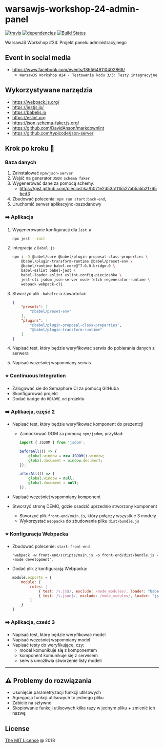 # warsawjs-workshop-24-admin-panel

[![travis](https://img.shields.io/travis/piecioshka/warsawjs-workshop-24-admin-panel.svg)](https://travis-ci.org/piecioshka/warsawjs-workshop-24-admin-panel)
[![dependencies](https://david-dm.org/piecioshka/warsawjs-workshop-24-admin-panel.svg)](https://github.com/piecioshka/warsawjs-workshop-24-admin-panel)
[![Build Status](https://semaphoreci.com/api/v1/piecioshka/warsawjs-workshop-24-admin-panel/branches/master/badge.svg)](https://semaphoreci.com/piecioshka/warsawjs-workshop-24-admin-panel)

WarsawJS Workshop #24: Projekt panelu administracyjnego

## Event in social media

* <https://www.facebook.com/events/1865649110402869/>
    + `WarsawJS Workshop #24 - Testowanie kodu 3/3: Testy integracyjne`

## Wykorzystywane narzędzia

* <https://webpack.js.org/>
* <https://jestjs.io/>
* <https://babeljs.io>
* <https://eslint.org>
* <https://json-schema-faker.js.org/>
* <https://github.com/DavidAnson/markdownlint>
* <https://github.com/typicode/json-server>

## Krok po kroku 👣

### Baza danych

1. Zainstalować `npm/json-server`
2. Wejść na generator `JSON Schema faker`
3. Wygenerować dane za pomocą schemy:
    + <https://gist.github.com/piecioshka/b071e2d53a1115527ab5a5b21765bed3>
4. Zbudować polecenia: `npm run start:back-end`,
5. Uruchomić serwer aplikacyjno-bazodanowy

### :arrow_right: Aplikacja

1. Wygenerowanie konfiguracji dla `Jest`-a

    ```bash
    npx jest --init
    ```

2. Integracja z `Babel.js`

    ```bash
    npm i -D @babel/core @babel/plugin-proposal-class-properties \
        @babel/plugin-transform-runtime @babel/preset-env \
        @babel/runtime babel-core@^7.0.0-bridge.0 \
        babel-eslint babel-jest \
        babel-loader eslint eslint-config-piecioshka \
        jest-cli jsdom json-server node-fetch regenerator-runtime \
        webpack webpack-cli
    ```

3. Stworzyć plik `.babelrc` o zawartości:

    ```json
    {
        "presets": [
            "@babel/preset-env"
        ],
        "plugins": [
            "@babel/plugin-proposal-class-properties",
            "@babel/plugin-transform-runtime"
        ]
    }

    ```

4. Napisać test, który będzie weryfikować serwis do pobierania danych z serwera
5. Napisać wcześniej wspomniany serwis

### :star: Continuous Integration

* Zalogować sie do Semaphore CI za pomocą GitHuba
* Skonfigurować projekt
* Dodać badge do `README.md` projektu

### :arrow_right: Aplikacja, część 2

* Napisać test, który będzie weryfikować komponent do prezentcji
    + Zamockować DOM za pomocą `npm/jsdom`, przykład:

        ```js
        import { JSDOM } from 'jsdom';

        beforeAll(() => {
            global.window = new JSDOM().window;
            global.document = window.document;
        });

        afterAll(() => {
            global.window = null;
            global.document = null;
        });
        ```

* Napisać wcześniej wspomniany komponent
* Stworzyć stronę DEMO, gdzie osadzić uprzednio stworzony komponent
    + Stworzyć plik `front-end/main.js`, który połączy wszystkie 3 moduły
    + Wykorzystać `Webpacka` do zbudowania pliku `dist/bundle.js`

### :star: Konfiguracja Webpacka

* Zbudować polecenie: `start:front-end`

    ```text
    "webpack -w front-end/scripts/main.js -o front-end/dist/bundle.js --mode development",
    ```

* Dodać plik z konfiguracją Webpacka:

    ```js
    module.exports = {
        module: {
            rules: [
                { test: /\.js$/, exclude: /node_modules/, loader: "babel-loader" },
                { test: /\.json$/, exclude: /node_modules/, loader: "json-loader" }
            ]
        }
    }
    ```

### :arrow_right: Aplikacja, cześć 3

* Napisać test, który będzie weryfikować model
* Napisać wcześniej wspomniany model
* Napisać testy do weryfikujące, czy:
    + model komunikuje się z komponentem
    + komponent komunikuje się z serwisem
    + serwis umożliwia stworzenie listy modeli

---

## :warning: Problemy do rozwiązania

* Usunięcie parametryzacji funkcji utilsowych
* Agregacja funkcji utilsowych to jednego pliku
* Zabicie na sztywno
* Skopiowanie funkcji utilsowych kilka razy w jednym pliku + zmienić ich nazwę

## License

[The MIT License](http://piecioshka.mit-license.org) @ 2018
